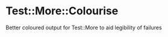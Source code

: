 Test::More::Colourise
=====================

Better coloured output for Test::More to aid legibility of failures
